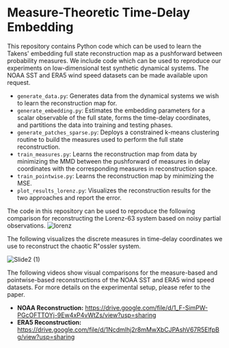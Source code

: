 # Measure-Theoretic Time-Delay Embedding

This repository contains Python code which can be used to learn the Takens' embedding full state reconstruction map as a pushforward between probability measures. We include code which can be used to reproduce our experiments on low-dimensional test synthetic dynamical systems. The NOAA SST and ERA5 wind speed datasets can be made available upon request. 

- `generate_data.py`: Generates data from the dynamical systems we wish to learn the reconstruction map for.
- `generate_embedding.py`: Estimates the embedding parameters for a scalar observable of the full state, forms the time-delay coordinates, and partitions the data into training and testing phases.
- `generate_patches_sparse.py`: Deploys a constrained k-means clustering routine to build the measures used to perform the full state reconstruction.
- `train_measures.py`: Learns the reconstruction map from data by minimizing the MMD between the pushforward of measures in delay coordinates with the corresponding measures in reconstruction space.
- `train_pointwise.py`: Learns the reconstruction map by minimizing the MSE.
- `plot_results_lorenz.py`: Visualizes the reconstruction results for the two approaches and report the error. 

The code in this repository can be used to reproduce the following comparison for reconstructing the Lorenz-63 system based on noisy partial observations. 
![lorenz](https://github.com/user-attachments/assets/51add5b4-b863-4bc3-a724-596fb2b27306)

The following visualizes the discrete measures in time-delay coordinates we use to reconstruct the chaotic R"ossler system.

![Slide2 (1)](https://github.com/user-attachments/assets/fd1113d4-013f-4a6b-ba5e-be8714abfc45)

The following videos show visual comparisons for the measure-based and pointwise-based reconstructions of the NOAA SST and ERA5 wind speed datasets. For more details on the experimental setup, please refer to the paper. 

- **NOAA Reconstruction:** https://drive.google.com/file/d/1_F-SimPW-PGcOFTTOYj-9Ew4xP4vWtZs/view?usp=sharing
- **ERA5 Reconstruction:** https://drive.google.com/file/d/1Ncdmlhj2r8mMwXbCJPAshV67R5ElfpBg/view?usp=sharing

